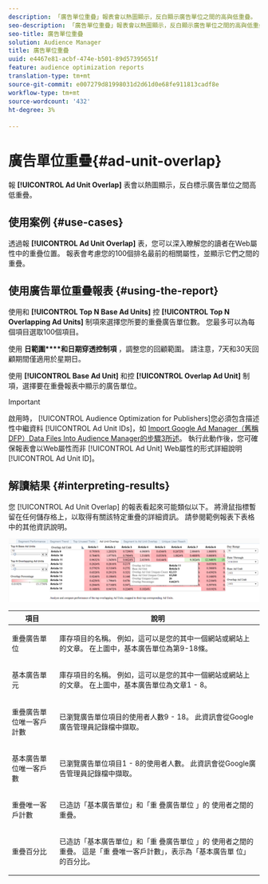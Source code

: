 ```yaml
---
description: 「廣告單位重疊」報表會以熱圖顯示，反白顯示廣告單位之間的高與低重疊。
seo-description: 「廣告單位重疊」報表會以熱圖顯示，反白顯示廣告單位之間的高與低重疊。
seo-title: 廣告單位重疊
solution: Audience Manager
title: 廣告單位重疊
uuid: e4467e81-acbf-474e-b501-89d57395651f
feature: audience optimization reports
translation-type: tm+mt
source-git-commit: e007279d81998031d2d61d0e68fe911813cadf8e
workflow-type: tm+mt
source-wordcount: '432'
ht-degree: 3%

---
```



# 廣告單位重疊{#ad-unit-overlap}

報 **[!UICONTROL Ad Unit Overlap]** 表會以熱圖顯示，反白標示廣告單位之間高低重疊。

## 使用案例 {#use-cases}

透過報 **[!UICONTROL Ad Unit Overlap]** 表，您可以深入瞭解您的讀者在Web屬性中的重疊位置。 報表會考慮您的100個排名最前的相關屬性，並顯示它們之間的重疊。

## 使用廣告單位重疊報表 {#using-the-report}

使用和 **[!UICONTROL Top N Base Ad Units]** 控 **[!UICONTROL Top N Overlapping Ad Units]** 制項來選擇您所要的重疊廣告單位數。 您最多可以為每個項目選取100個項目。

使用 **日範圍****和日期穿透控制項** ，調整您的回顧範圍。 請注意，7天和30天回顧期間僅適用於星期日。

使用 **[!UICONTROL Base Ad Unit]** 和控 **[!UICONTROL Overlap Ad Unit]** 制項，選擇要在重疊報表中顯示的廣告單位。

>[!IMPORTANT]
>
>啟用時， [!UICONTROL Audience Optimization for Publishers]您必須包含描述性中繼資料 [!UICONTROL Ad Unit IDs]，如 [Import Google Ad Manager（舊稱DFP）Data Files Into Audience Manager的步驟3所述](../../../reporting/audience-optimization-reports/aor-publishers/import-dfp.md)。 執行此動作後，您可確保報表會以Web屬性而非 [!UICONTROL Ad Unit] Web屬性的形式詳細說明 [!UICONTROL Ad Unit ID]。

## 解讀結果 {#interpreting-results}

您 [!UICONTROL Ad Unit Overlap] 的報表看起來可能類似以下。 將滑鼠指標暫留在任何儲存格上，以取得有關該特定重疊的詳細資訊。 請參閱範例報表下表格中的其他資訊說明。

![](assets/publisher_ad_unit_overlap.png)

<table id="table_22340F45B1B94D3796174CB30A60E212"> 
 <thead> 
  <tr> 
   <th colname="col1" class="entry"> 項目 </th> 
   <th colname="col2" class="entry"> 說明 </th> 
  </tr>
 </thead>
 <tbody> 
  <tr> 
   <td colname="col1"> <p><span class="wintitle"> 重疊廣告單位</span> </p> </td> 
   <td colname="col2"> <p>庫存項目的名稱。 例如，這可以是您的其中一個網站或網站上的文章。 在上圖中，基本廣告單位為第9-18條。 </p> </td> 
  </tr> 
  <tr> 
   <td colname="col1"> <p><span class="wintitle"> 基本廣告單元</span> </p> </td> 
   <td colname="col2"> <p>庫存項目的名稱。 例如，這可以是您的其中一個網站或網站上的文章。 在上圖中，基本廣告單位為文章1 - 8。 </p> </td> 
  </tr> 
  <tr> 
   <td colname="col1"> <p><span class="wintitle"> 重疊廣告單位唯一客戶計數</span> </p> </td> 
   <td colname="col2"> <p>已瀏覽廣告單位項目的使用者人數9 - 18。 此資訊會從Google廣告管理員記錄檔中擷取。 </p> </td> 
  </tr> 
  <tr> 
   <td colname="col1"> <p><span class="wintitle"> 基本廣告單位唯一客戶數</span> </p> </td> 
   <td colname="col2"> <p>已瀏覽廣告單位項目1 - 8的使用者人數。 此資訊會從Google廣告管理員記錄檔中擷取。 </p> </td> 
  </tr> 
  <tr> 
   <td colname="col1"> <p><span class="wintitle"> 重疊唯一客戶計數</span> </p> </td> 
   <td colname="col2"> <p>已造訪「基本廣告單位」和「重 <span class="wintitle"> 疊廣告單位</span> 」的 <span class="wintitle"> 使用者之間的重疊</span>。 </p> </td> 
  </tr> 
  <tr> 
   <td colname="col1"> <p><span class="wintitle"> 重疊百分比</span> </p> </td> 
   <td colname="col2"> <p>已造訪「基本廣告單位」和「重 <span class="wintitle"> 疊廣告單位</span> 」的 <span class="wintitle"> 使用者之間的重疊</span>。 這是「重 <span class="wintitle"> 疊唯一客戶計數」</span>，表示為「基本廣告單 <span class="wintitle"> 位」的百分比</span>。 </p> </td> 
  </tr> 
 </tbody> 
</table>
